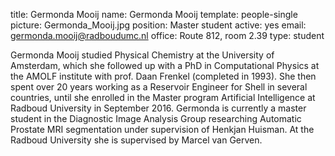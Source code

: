 title: Germonda Mooij
name: Germonda Mooij
template: people-single
picture: Germonda_Mooij.jpg
position: Master student
active: yes
email: germonda.mooij@radboudumc.nl
office: Route 812, room 2.39
type: student

Germonda Mooij studied Physical Chemistry at the University of Amsterdam, which she followed up with a PhD in Computational Physics at the AMOLF institute with prof. Daan Frenkel (completed in 1993). She then spent over 20 years working as a Reservoir Engineer for Shell in several countries, until she enrolled in the Master program Artificial Intelligence at Radboud University in September 2016. Germonda is currently a master student in the Diagnostic Image Analysis Group researching Automatic Prostate MRI segmentation under supervision of Henkjan Huisman. At the Radboud University she is supervised by Marcel van Gerven.
